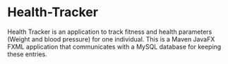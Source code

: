 # Health-Tracker
Health Tracker is an application to track fitness and health parameters (Weight and blood pressure) for one individual. This is a Maven JavaFX FXML application that communicates with a MySQL database for keeping these entries.
